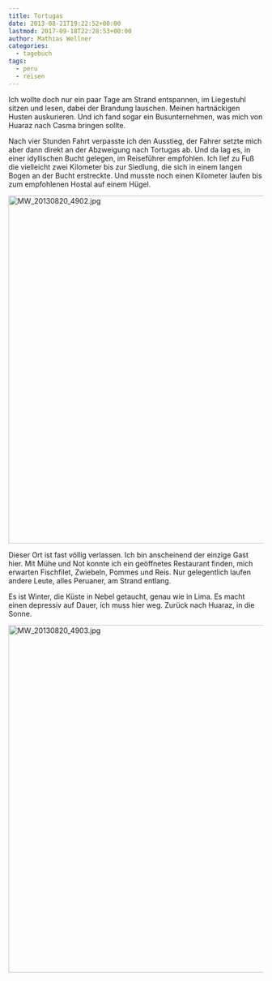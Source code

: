 ```yaml
---
title: Tortugas
date: 2013-08-21T19:22:52+00:00
lastmod: 2017-09-18T22:28:53+00:00
author: Mathias Wellner
categories:
  - tagebuch
tags:
  - peru
  - reisen
---
```

Ich wollte doch nur ein paar Tage am Strand entspannen, im Liegestuhl sitzen und lesen, dabei der Brandung lauschen. Meinen hartnäckigen Husten auskurieren. Und ich fand sogar ein Busunternehmen, was mich von Huaraz nach Casma bringen sollte. 

Nach vier Stunden Fahrt verpasste ich den Ausstieg, der Fahrer setzte mich aber dann direkt an der Abzweigung nach Tortugas ab. Und da lag es, in einer idyllischen Bucht gelegen, im Reiseführer empfohlen. Ich lief zu Fuß die vielleicht zwei Kilometer bis zur Siedlung, die sich in einem langen Bogen an der Bucht erstreckte. Und musste noch einen Kilometer laufen bis zum empfohlenen Hostal auf einem Hügel.

<a data-flickr-embed="true"  href="https://www.flickr.com/photos/mwellner/9792223944/" title="MW_20130820_4902.jpg"><img src="https://c1.staticflickr.com/8/7287/9792223944_1366bdb534_b.jpg" width="1024" height="686" alt="MW_20130820_4902.jpg"></a><script async src="//embedr.flickr.com/assets/client-code.js" charset="utf-8"></script>
  
Dieser Ort ist fast völlig verlassen. Ich bin anscheinend der einzige Gast hier. Mit Mühe und Not konnte ich ein geöffnetes Restaurant finden, mich erwarten Fischfilet, Zwiebeln, Pommes und Reis. Nur gelegentlich laufen andere Leute, alles Peruaner, am Strand entlang. 

Es ist Winter, die Küste in Nebel getaucht, genau wie in Lima. Es macht einen depressiv auf Dauer, ich muss hier weg. Zurück nach Huaraz, in die Sonne.

<a data-flickr-embed="true"  href="https://www.flickr.com/photos/mwellner/9792226384/" title="MW_20130820_4903.jpg"><img src="https://c1.staticflickr.com/8/7298/9792226384_7176fd7b43_b.jpg" width="1024" height="685" alt="MW_20130820_4903.jpg"></a><script async src="//embedr.flickr.com/assets/client-code.js" charset="utf-8"></script>
